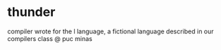 # thunder
compiler wrote for the l language, a fictional language described in our compilers class @ puc minas
